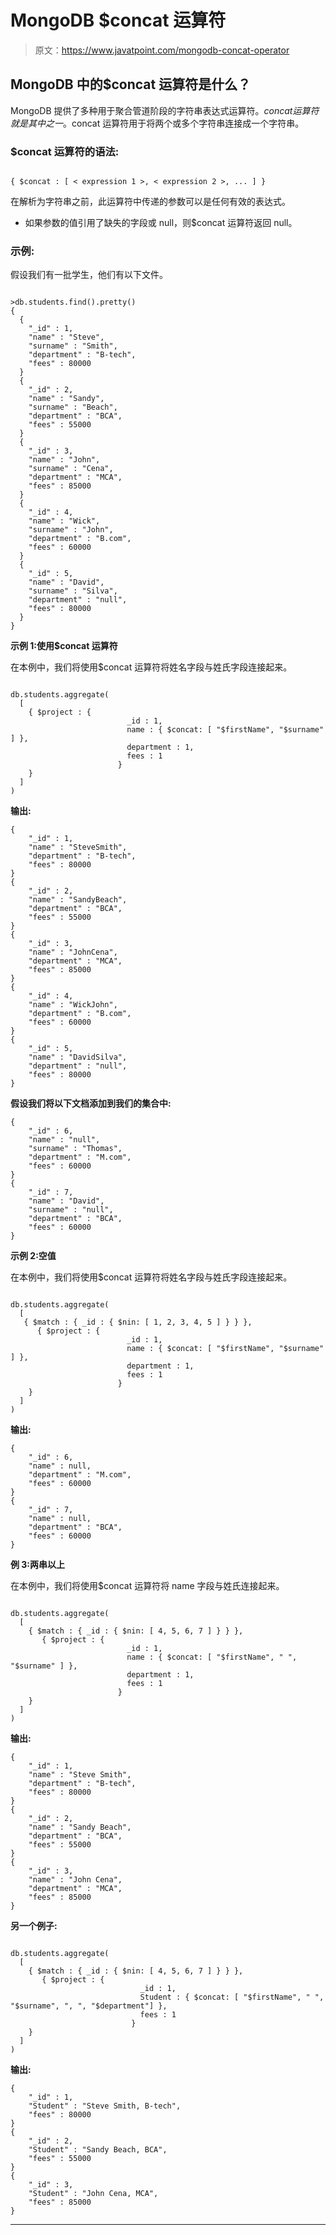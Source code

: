 # MongoDB $concat 运算符

> 原文：<https://www.javatpoint.com/mongodb-concat-operator>

## MongoDB 中的$concat 运算符是什么？

MongoDB 提供了多种用于聚合管道阶段的字符串表达式运算符。$concat 运算符就是其中之一。$concat 运算符用于将两个或多个字符串连接成一个字符串。

### $concat 运算符的语法:

```

{ $concat : [ < expression 1 >, < expression 2 >, ... ] }

```

在解析为字符串之前，此运算符中传递的参数可以是任何有效的表达式。

*   如果参数的值引用了缺失的字段或 null，则$concat 运算符返回 null。

### 示例:

假设我们有一批学生，他们有以下文件。

```

>db.students.find().pretty()
{
  {
	"_id" : 1,
	"name" : "Steve",
	"surname" : "Smith",
	"department" : "B-tech",
	"fees" : 80000
  }
  {
	"_id" : 2,
	"name" : "Sandy",
	"surname" : "Beach",
	"department" : "BCA",
	"fees" : 55000
  }
  {
	"_id" : 3,
	"name" : "John",
	"surname" : "Cena",
	"department" : "MCA",
	"fees" : 85000
  }
  {
	"_id" : 4,
	"name" : "Wick",
	"surname" : "John",
	"department" : "B.com",
	"fees" : 60000
  }
  {
	"_id" : 5,
	"name" : "David",
	"surname" : "Silva",
	"department" : "null",
	"fees" : 80000
  }
}

```

**示例 1:使用$concat 运算符**

在本例中，我们将使用$concat 运算符将姓名字段与姓氏字段连接起来。

```

db.students.aggregate(
  [
    { $project : { 
                          _id : 1,
                          name : { $concat: [ "$firstName", "$surname" ] },
                          department : 1,
                          fees : 1
                        }
    }
  ]
)

```

**输出:**

```
{
	"_id" : 1,
	"name" : "SteveSmith",
	"department" : "B-tech",
	"fees" : 80000
}
{
	"_id" : 2,
	"name" : "SandyBeach",
	"department" : "BCA",
	"fees" : 55000
}
{
	"_id" : 3,
	"name" : "JohnCena",
	"department" : "MCA",
	"fees" : 85000
}
{
	"_id" : 4,
	"name" : "WickJohn",
	"department" : "B.com",
	"fees" : 60000
}
{
	"_id" : 5,
	"name" : "DavidSilva",
	"department" : "null",
	"fees" : 80000
}

```

**假设我们将以下文档添加到我们的集合中:**

```
{
	"_id" : 6,
	"name" : "null",
	"surname" : "Thomas",
	"department" : "M.com",
	"fees" : 60000
}
{
	"_id" : 7,
	"name" : "David",
	"surname" : "null",
	"department" : "BCA",
	"fees" : 60000
}

```

**示例 2:空值**

在本例中，我们将使用$concat 运算符将姓名字段与姓氏字段连接起来。

```

db.students.aggregate(
  [
   { $match : { _id : { $nin: [ 1, 2, 3, 4, 5 ] } } },
      { $project : { 
                          _id : 1,
                          name : { $concat: [ "$firstName", "$surname" ] },
                          department : 1,
                          fees : 1
                        }
    }
  ]
)

```

**输出:**

```
{
	"_id" : 6,
	"name" : null,
	"department" : "M.com",
	"fees" : 60000
}
{
	"_id" : 7,
	"name" : null,
	"department" : "BCA",
	"fees" : 60000
}

```

**例 3:两串以上**

在本例中，我们将使用$concat 运算符将 name 字段与姓氏连接起来。

```

db.students.aggregate(
  [
    { $match : { _id : { $nin: [ 4, 5, 6, 7 ] } } },
       { $project : { 
                          _id : 1,
                          name : { $concat: [ "$firstName", " ", "$surname" ] },
                          department : 1,
                          fees : 1
                        }
    }
  ]
)

```

**输出:**

```
{
	"_id" : 1,
	"name" : "Steve Smith",
	"department" : "B-tech",
	"fees" : 80000
}
{
	"_id" : 2,
	"name" : "Sandy Beach",
	"department" : "BCA",
	"fees" : 55000
}
{
	"_id" : 3,
	"name" : "John Cena",
	"department" : "MCA",
	"fees" : 85000
}

```

**另一个例子:**

```

db.students.aggregate(
  [
    { $match : { _id : { $nin: [ 4, 5, 6, 7 ] } } },
       { $project : { 
                             _id : 1,
                             Student : { $concat: [ "$firstName", " ", "$surname", ", ", "$department"] },
                             fees : 1
                           }
    }
  ]
)

```

**输出:**

```
{
	"_id" : 1,
	"Student" : "Steve Smith, B-tech",
	"fees" : 80000
}
{
	"_id" : 2,
	"Student" : "Sandy Beach, BCA",
	"fees" : 55000
}
{
	"_id" : 3,
	"Student" : "John Cena, MCA",
	"fees" : 85000
}

```

* * *